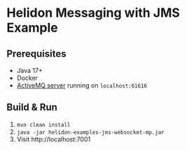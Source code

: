 # Helidon Messaging with JMS Example

## Prerequisites
* Java 17+ 
* Docker
* [ActiveMQ server](../README.md) running on `localhost:61616`

## Build & Run
1. `mvn clean install`
2. `java -jar helidon-examples-jms-websocket-mp.jar`
3. Visit http://localhost:7001

